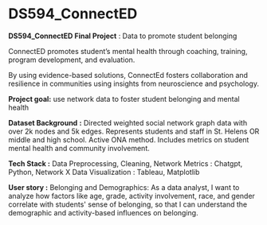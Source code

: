 # DS594_ConnectED
**DS594_ConnectED Final Project** : Data to promote student belonging

ConnectED promotes student’s mental health through coaching, training, program development, and evaluation. 

By using evidence-based solutions, ConnectEd fosters collaboration and resilience in communities using insights from neuroscience and psychology.

**Project goal:** use network data to foster student belonging and mental health

**Dataset Background** **:** 
Directed weighted social network graph data with over 2k nodes and 5k edges. 
Represents students and staff in St. Helens OR middle and high school.
Active ONA method.
Includes metrics on student mental health and community involvement. 

**Tech Stack :**
Data Preprocessing, Cleaning, Network Metrics : Chatgpt, Python, Network X
Data Visualization : Tableau, Matplotlib

**User story :** Belonging and Demographics: As a data analyst, I want to analyze how factors like age, grade, activity involvement, race, and gender correlate with students' sense of belonging, so that I can understand the demographic and activity-based influences on belonging. 

